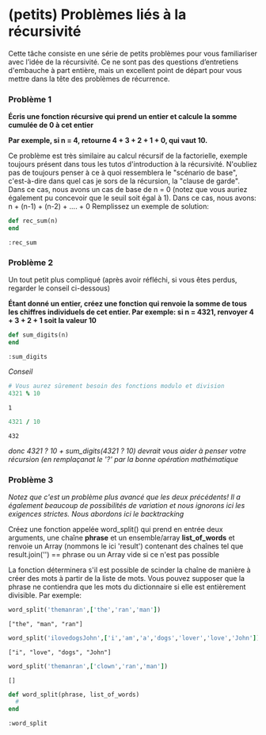 
# (petits) Problèmes liés à la récursivité 

Cette tâche consiste en une série de petits problèmes pour vous familiariser avec l’idée de la récursivité. Ce ne sont pas des questions d’entretiens d'embauche à part entière, mais un excellent point de départ pour vous mettre dans la tête des problèmes de récurrence. 

### Problème 1 

**Écris une fonction récursive qui prend un entier et calcule la somme cumulée de 0 à cet entier** 

**Par exemple, si n = 4, retourne 4 + 3 + 2 + 1 + 0, qui vaut 10.** 

Ce problème est très similaire au calcul récursif de la factorielle, exemple toujours présent dans tous les tutos d'introduction à la récursivité. N'oubliez pas de toujours penser à ce à quoi ressemblera le "scénario de base", c'est-à-dire dans quel cas je sors de la récursion, la "clause de garde". Dans ce cas, nous avons un cas de base de n = 0 (notez que vous auriez également pu concevoir que le seuil soit égal à 1). Dans ce cas, nous avons: n + (n-1) + (n-2) + .... + 0 Remplissez un exemple de solution:


```ruby
def rec_sum(n)
end
```




    :rec_sum



### Problème 2 

Un tout petit plus compliqué (après avoir réfléchi, si vous êtes perdus, regarder le conseil ci-dessous)

**Étant donné un entier, créez une fonction qui renvoie la somme de tous les chiffres individuels de cet entier. Par exemple: si n = 4321, renvoyer 4 + 3 + 2 + 1 soit la valeur 10**


```ruby
def sum_digits(n)
end
```




    :sum_digits



*Conseil*


```ruby
# Vous aurez sûrement besoin des fonctions modulo et division
4321 % 10
```




    1




```ruby
4321 / 10
```




    432



*donc 4321 ? 10 + sum_digits(4321 ? 10) devrait vous aider à penser votre récursion (en remplaçanat le '?' par la bonne opération mathématique*

### Problème 3 

*Notez que c'est un problème plus avancé que les deux précédents! Il a également beaucoup de possibilités de variation et nous ignorons ici les exigences strictes. Nous abordons ici le backtracking* 

Créez une fonction appelée word_split() qui prend en entrée deux arguments, une chaîne **phrase** et un ensemble/array **list_of_words** et renvoie un Array (nommons le ici 'result') contenant des chaînes tel que result.join('') == phrase ou un Array vide si ce n'est pas possible

La fonction déterminera s'il est possible de scinder la chaîne de manière à créer des mots à partir de la liste de mots. Vous pouvez supposer que la phrase ne contiendra que les mots du dictionnaire si elle est entièrement divisible. Par exemple:


```ruby
word_split('themanran',['the','ran','man'])
```




    ["the", "man", "ran"]




```ruby
word_split('ilovedogsJohn',['i','am','a','dogs','lover','love','John'])
```




    ["i", "love", "dogs", "John"]




```ruby
word_split('themanran',['clown','ran','man'])
```




    []




```ruby
def word_split(phrase, list_of_words)
  #
end
```




    :word_split




```ruby

```
